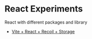 # React Experiments

React with different packages and library

- [Vite + React + Recoil + Storage](./vite-react-recoil-storage/)